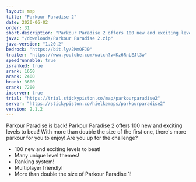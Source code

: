 ```yaml
---
layout: map
title: "Parkour Paradise 2"
date: 2020-06-02
order: 31
short-description: "Parkour Paradise 2 offers 100 new and exciting levels for you to enjoy!"
java: "/downloads/Parkour Paradise 2.zip"
java-version: "1.20.2"
bedrock: "https://bit.ly/2MmOFJ0"
trailer: "https://www.youtube.com/watch?v=Kz6RnLEJl3w"
speedrunnable: true
isranked: true
srank: 1650
arank: 2400
brank: 3600
crank: 7200
inserver: true
trial: "https://trial.stickypiston.co/map/parkourparadise2"
server: "https://stickypiston.co/hielkemaps/parkourparadise2"
version: 2.1.2
---
```


Parkour Paradise is back! Parkour Paradise 2 offers 100 new and exciting levels to beat! With more than double the size of the first one, there's more parkour for you to enjoy! Are you up for the challenge?

- 100 new and exciting levels to beat!
- Many unique level themes!
- Ranking system!
- Multiplayer friendly!
- More than double the size of Parkour Paradise 1!

